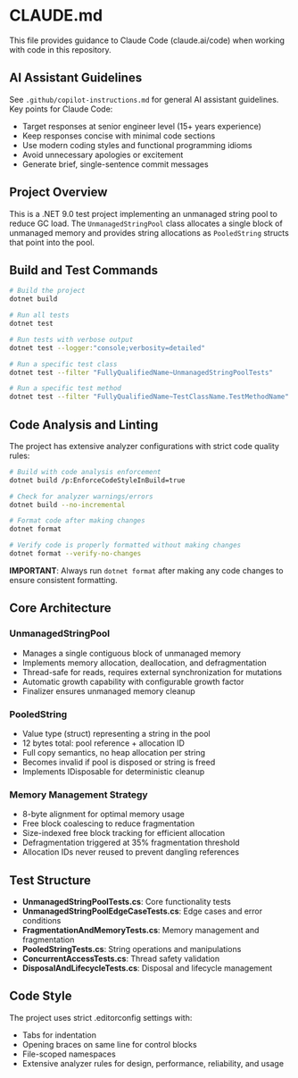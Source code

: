 # CLAUDE.md

This file provides guidance to Claude Code (claude.ai/code) when working with code in this repository.

## AI Assistant Guidelines

See `.github/copilot-instructions.md` for general AI assistant guidelines. Key points for Claude Code:
- Target responses at senior engineer level (15+ years experience)
- Keep responses concise with minimal code sections
- Use modern coding styles and functional programming idioms
- Avoid unnecessary apologies or excitement
- Generate brief, single-sentence commit messages

## Project Overview

This is a .NET 9.0 test project implementing an unmanaged string pool to reduce GC load. The `UnmanagedStringPool` class allocates a single block of unmanaged memory and provides string allocations as `PooledString` structs that point into the pool.

## Build and Test Commands

```bash
# Build the project
dotnet build

# Run all tests
dotnet test

# Run tests with verbose output
dotnet test --logger:"console;verbosity=detailed"

# Run a specific test class
dotnet test --filter "FullyQualifiedName~UnmanagedStringPoolTests"

# Run a specific test method
dotnet test --filter "FullyQualifiedName~TestClassName.TestMethodName"
```

## Code Analysis and Linting

The project has extensive analyzer configurations with strict code quality rules:

```bash
# Build with code analysis enforcement
dotnet build /p:EnforceCodeStyleInBuild=true

# Check for analyzer warnings/errors
dotnet build --no-incremental

# Format code after making changes
dotnet format

# Verify code is properly formatted without making changes
dotnet format --verify-no-changes
```

**IMPORTANT**: Always run `dotnet format` after making any code changes to ensure consistent formatting.

## Core Architecture

### UnmanagedStringPool
- Manages a single contiguous block of unmanaged memory
- Implements memory allocation, deallocation, and defragmentation
- Thread-safe for reads, requires external synchronization for mutations
- Automatic growth capability with configurable growth factor
- Finalizer ensures unmanaged memory cleanup

### PooledString
- Value type (struct) representing a string in the pool
- 12 bytes total: pool reference + allocation ID
- Full copy semantics, no heap allocation per string
- Becomes invalid if pool is disposed or string is freed
- Implements IDisposable for deterministic cleanup

### Memory Management Strategy
- 8-byte alignment for optimal memory usage
- Free block coalescing to reduce fragmentation
- Size-indexed free block tracking for efficient allocation
- Defragmentation triggered at 35% fragmentation threshold
- Allocation IDs never reused to prevent dangling references

## Test Structure

- **UnmanagedStringPoolTests.cs**: Core functionality tests
- **UnmanagedStringPoolEdgeCaseTests.cs**: Edge cases and error conditions
- **FragmentationAndMemoryTests.cs**: Memory management and fragmentation
- **PooledStringTests.cs**: String operations and manipulations
- **ConcurrentAccessTests.cs**: Thread safety validation
- **DisposalAndLifecycleTests.cs**: Disposal and lifecycle management

## Code Style

The project uses strict .editorconfig settings with:
- Tabs for indentation
- Opening braces on same line for control blocks
- File-scoped namespaces
- Extensive analyzer rules for design, performance, reliability, and usage
